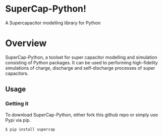 # SuperCap-Python!

A Supercapacitor modelling library for Python

# Overview
SuperCap-Python, a toolset for super capacitor modelling and simulation consisting of Python packages. It can be used to performing high-fidelity simulations of charge, discharge and self-discharge processes of super capacitors.


## Usage

<usage>

###  Getting it

To download SuperCap-Python, either fork this github repo or simply use Pypi via pip.
```sh
$ pip install supercap
```

